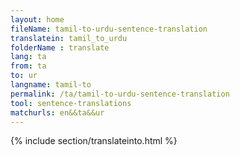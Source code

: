 ```yaml
---
layout: home
fileName: tamil-to-urdu-sentence-translation
translatein: tamil_to_urdu
folderName : translate
lang: ta
from: ta
to: ur
langname: tamil-to
permalink: /ta/tamil-to-urdu-sentence-translation
tool: sentence-translations
matchurls: en&&ta&&ur
---
```

{% include section/translateinto.html %}
